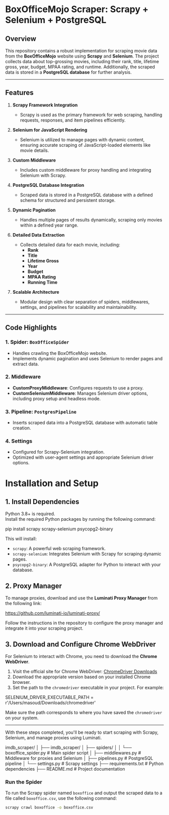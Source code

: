 # BoxOfficeMojo Scraper: Scrapy + Selenium + PostgreSQL

## Overview
This repository contains a robust implementation for scraping movie data from the **BoxOfficeMojo** website using **Scrapy** and **Selenium**. The project collects data about top-grossing movies, including their rank, title, lifetime gross, year, budget, MPAA rating, and runtime. Additionally, the scraped data is stored in a **PostgreSQL database** for further analysis.

---

## Features

1. **Scrapy Framework Integration**
   - Scrapy is used as the primary framework for web scraping, handling requests, responses, and item pipelines efficiently.

2. **Selenium for JavaScript Rendering**
   - Selenium is utilized to manage pages with dynamic content, ensuring accurate scraping of JavaScript-loaded elements like movie details.

3. **Custom Middleware**
   - Includes custom middleware for proxy handling and integrating Selenium with Scrapy.

4. **PostgreSQL Database Integration**
   - Scraped data is stored in a PostgreSQL database with a defined schema for structured and persistent storage.

5. **Dynamic Pagination**
   - Handles multiple pages of results dynamically, scraping only movies within a defined year range.

6. **Detailed Data Extraction**
   - Collects detailed data for each movie, including:
     - **Rank**
     - **Title**
     - **Lifetime Gross**
     - **Year**
     - **Budget**
     - **MPAA Rating**
     - **Running Time**

7. **Scalable Architecture**
   - Modular design with clear separation of spiders, middlewares, settings, and pipelines for scalability and maintainability.

---

## Code Highlights

### 1. Spider: `BoxOfficeSpider`
- Handles crawling the BoxOfficeMojo website.
- Implements dynamic pagination and uses Selenium to render pages and extract data.

### 2. Middleware
- **CustomProxyMiddleware**: Configures requests to use a proxy.
- **CustomSeleniumMiddleware**: Manages Selenium driver options, including proxy setup and headless mode.

### 3. Pipeline: `PostgresPipeline`
- Inserts scraped data into a PostgreSQL database with automatic table creation.

### 4. Settings
- Configured for Scrapy-Selenium integration.
- Optimized with user-agent settings and appropriate Selenium driver options.


# Installation and Setup

## 1. Install Dependencies
Python 3.8+ is required.  
Install the required Python packages by running the following command:

pip install scrapy scrapy-selenium psycopg2-binary


This will install:
- `scrapy`: A powerful web scraping framework.
- `scrapy-selenium`: Integrates Selenium with Scrapy for scraping dynamic pages.
- `psycopg2-binary`: A PostgreSQL adapter for Python to interact with your database.

## 2. Proxy Manager
To manage proxies, download and use the **Luminati Proxy Manager** from the following link:

https://github.com/luminati-io/luminati-proxy/


Follow the instructions in the repository to configure the proxy manager and integrate it into your scraping project.

## 3. Download and Configure Chrome WebDriver
For Selenium to interact with Chrome, you need to download the **Chrome WebDriver**.

1. Visit the official site for Chrome WebDriver: [ChromeDriver Downloads](https://sites.google.com/a/chromium.org/chromedriver/)
2. Download the appropriate version based on your installed Chrome browser.
3. Set the path to the `chromedriver` executable in your project. For example:

SELENIUM_DRIVER_EXECUTABLE_PATH = r'/Users/masoud/Downloads/chromedriver'


Make sure the path corresponds to where you have saved the `chromedriver` on your system.

---

With these steps completed, you'll be ready to start scraping with Scrapy, Selenium, and manage proxies using Luminati.

imdb_scraper/
│
├── imdb_scraper/
│   ├── spiders/
│   │   └── boxoffice_spider.py      # Main spider script
│   ├── middlewares.py               # Middleware for proxies and Selenium
│   ├── pipelines.py                 # PostgreSQL pipeline
│   └── settings.py                  # Scrapy settings
├── requirements.txt                 # Python dependencies
├── README.md                        # Project documentation

### Run the Spider

To run the Scrapy spider named `boxoffice` and output the scraped data to a file called `boxoffice.csv`, use the following command:

```bash
scrapy crawl boxoffice -o boxoffice.csv

